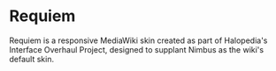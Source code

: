 # Requiem
Requiem is a responsive MediaWiki skin created as part of Halopedia's Interface Overhaul Project, designed to supplant Nimbus as the wiki's default skin.
